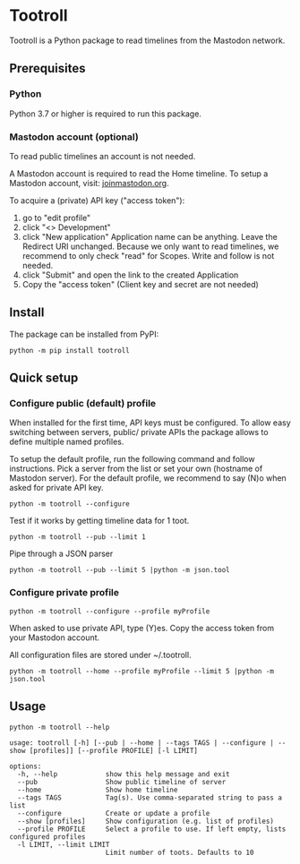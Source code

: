 # Tootroll
Tootroll is a Python package to read timelines from the Mastodon network.

## Prerequisites
### Python
Python 3.7 or higher is required to run this package.

### Mastodon account (optional)
To read public timelines an account is not needed.

A Mastodon account is required to read the Home timeline.
To setup a Mastodon account, visit: [joinmastodon.org](https://joinmastodon.org/).

To acquire a (private) API key ("access token"):
1. go to "edit profile"
2. click "<> Development"
3. click "New application"
Application name can be anything. Leave the Redirect URI unchanged. Because we only want to read timelines, we recommend to only check "read" for Scopes. Write and follow is not needed.
4. click "Submit" and open the link to the created Application
5. Copy the "access token" (Client key and secret are not needed)

## Install
The package can be installed from PyPI:
```
python -m pip install tootroll
```

## Quick setup
### Configure public (default) profile
When installed for the first time, API keys must be configured.
To allow easy switching between servers, public/ private APIs the package allows to define multiple named profiles.

To setup the default profile, run the following command and follow instructions.
Pick a server from the list or set your own (hostname of Mastodon server).
For the default profile, we recommend to say (N)o when asked for private API key.
```
python -m tootroll --configure
```
Test if it works by getting timeline data for 1 toot.
```
python -m tootroll --pub --limit 1
```
Pipe through a JSON parser
```
python -m tootroll --pub --limit 5 |python -m json.tool

```

### Configure private profile
```
python -m tootroll --configure --profile myProfile
```
When asked to use private API, type (Y)es.
Copy the access token from your Mastodon account.

All configuration files are stored under ~/.tootroll.

```
python -m tootroll --home --profile myProfile --limit 5 |python -m json.tool
```

## Usage
```
python -m tootroll --help
```
```
usage: tootroll [-h] [--pub | --home | --tags TAGS | --configure | --show [profiles]] [--profile PROFILE] [-l LIMIT]

options:
  -h, --help            show this help message and exit
  --pub                 Show public timeline of server
  --home                Show home timeline
  --tags TAGS           Tag(s). Use comma-separated string to pass a list
  --configure           Create or update a profile
  --show [profiles]     Show configuration (e.g. list of profiles)
  --profile PROFILE     Select a profile to use. If left empty, lists configured profiles
  -l LIMIT, --limit LIMIT
                        Limit number of toots. Defaults to 10
```
